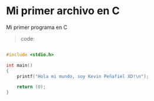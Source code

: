 # Mi primer archivo en C

Mi primer programa en C
>code:
```c

#include <stdio.h>

int main()
{
	printf("Hola mi mundo, soy Kevin Peñafiel XD!\n");

	return (0);
}
